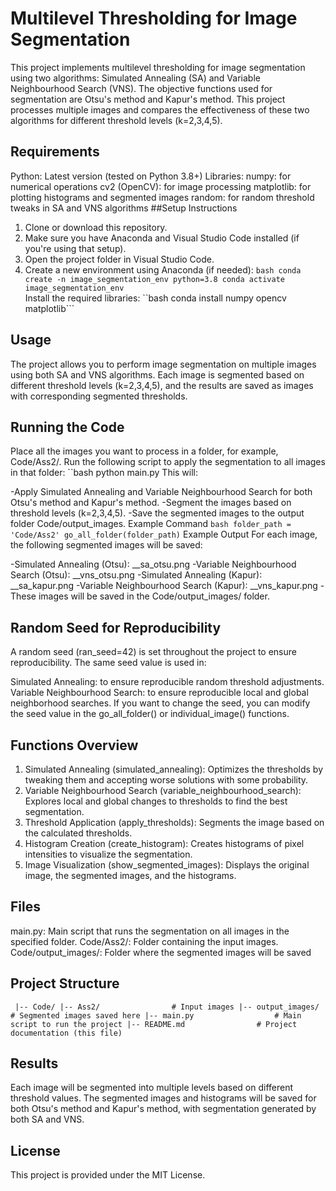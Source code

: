 # Multilevel Thresholding for Image Segmentation

This project implements multilevel thresholding for image segmentation using two algorithms: Simulated Annealing (SA) and Variable Neighbourhood Search (VNS). The objective functions used for segmentation are Otsu's method and Kapur's method. This project processes multiple images and compares the effectiveness of these two algorithms for different threshold levels (k=2,3,4,5).

## Requirements

Python: Latest version (tested on Python 3.8+)
Libraries:
numpy: for numerical operations
cv2 (OpenCV): for image processing
matplotlib: for plotting histograms and segmented images
random: for random threshold tweaks in SA and VNS algorithms
##Setup Instructions

1. Clone or download this repository.
2. Make sure you have Anaconda and Visual Studio Code installed (if you're using that setup).
3. Open the project folder in Visual Studio Code.
4. Create a new environment using Anaconda (if needed):
   `bash
conda create -n image_segmentation_env python=3.8
conda activate image_segmentation_env`  
   Install the required libraries:
   ``bash
   conda install numpy opencv matplotlib```

## Usage

The project allows you to perform image segmentation on multiple images using both SA and VNS algorithms. Each image is segmented based on different threshold levels (k=2,3,4,5), and the results are saved as images with corresponding segmented thresholds.

## Running the Code

Place all the images you want to process in a folder, for example, Code/Ass2/.
Run the following script to apply the segmentation to all images in that folder:
``bash
python main.py
This will:

-Apply Simulated Annealing and Variable Neighbourhood Search for both Otsu's method and Kapur's method.
-Segment the images based on threshold levels (k=2,3,4,5).
-Save the segmented images to the output folder Code/output_images.
Example Command
`bash
folder_path = 'Code/Ass2'
go_all_folder(folder_path)`
Example Output
For each image, the following segmented images will be saved:

-Simulated Annealing (Otsu): _\_sa_otsu.png
-Variable Neighbourhood Search (Otsu): _\_vns_otsu.png
-Simulated Annealing (Kapur): _\_sa_kapur.png
-Variable Neighbourhood Search (Kapur): _\_vns_kapur.png
-These images will be saved in the Code/output_images/ folder.

## Random Seed for Reproducibility

A random seed (ran_seed=42) is set throughout the project to ensure reproducibility. The same seed value is used in:

Simulated Annealing: to ensure reproducible random threshold adjustments.
Variable Neighbourhood Search: to ensure reproducible local and global neighborhood searches.
If you want to change the seed, you can modify the seed value in the go_all_folder() or individual_image() functions.

## Functions Overview

1. Simulated Annealing (simulated_annealing): Optimizes the thresholds by tweaking them and accepting worse solutions with some probability.
2. Variable Neighbourhood Search (variable_neighbourhood_search): Explores local and global changes to thresholds to find the best segmentation.
3. Threshold Application (apply_thresholds): Segments the image based on the calculated thresholds.
4. Histogram Creation (create_histogram): Creates histograms of pixel intensities to visualize the segmentation.
5. Image Visualization (show_segmented_images): Displays the original image, the segmented images, and the histograms.

## Files

main.py: Main script that runs the segmentation on all images in the specified folder.
Code/Ass2/: Folder containing the input images.
Code/output_images/: Folder where the segmented images will be saved

## Project Structure

`
|-- Code/
    |-- Ass2/                # Input images
    |-- output_images/        # Segmented images saved here
|-- main.py                  # Main script to run the project
|-- README.md                # Project documentation (this file)`

## Results

Each image will be segmented into multiple levels based on different threshold values. The segmented images and histograms will be saved for both Otsu's method and Kapur's method, with segmentation generated by both SA and VNS.

## License

This project is provided under the MIT License.
